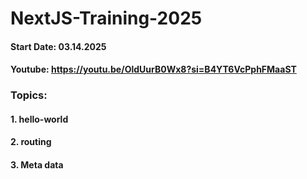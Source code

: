 # NextJS-Training-2025
#### Start Date: 03.14.2025
#### Youtube: https://youtu.be/OldUurB0Wx8?si=B4YT6VcPphFMaaST
### Topics:
#### 1. hello-world
#### 2. routing
#### 3. Meta data